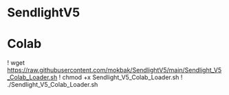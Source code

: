 # SendlightV5

# Colab #
! wget https://raw.githubusercontent.com/mokbak/SendlightV5/main/Sendlight_V5_Colab_Loader.sh
! chmod +x Sendlight_V5_Colab_Loader.sh
! ./Sendlight_V5_Colab_Loader.sh
